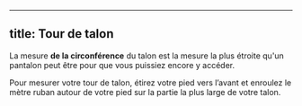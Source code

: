 ***

## title: Tour de talon

La mesure **de la circonférence** du talon est la mesure la plus étroite qu'un pantalon peut être pour que vous puissiez encore y accéder.

Pour mesurer votre tour de talon, étirez votre pied vers l’avant et enroulez le mètre ruban autour de votre pied sur la partie la plus large de votre talon.
